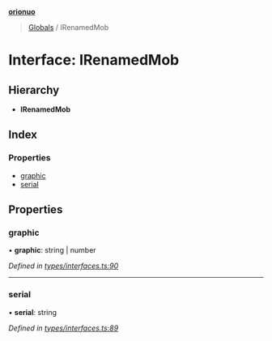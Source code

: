**[orionuo](../README.md)**

> [Globals](../globals.md) / IRenamedMob

# Interface: IRenamedMob

## Hierarchy

* **IRenamedMob**

## Index

### Properties

* [graphic](irenamedmob.md#graphic)
* [serial](irenamedmob.md#serial)

## Properties

### graphic

•  **graphic**: string \| number

*Defined in [types/interfaces.ts:90](https://github.com/msviha/orionuo/blob/e41bac5/src/types/interfaces.ts#L90)*

___

### serial

•  **serial**: string

*Defined in [types/interfaces.ts:89](https://github.com/msviha/orionuo/blob/e41bac5/src/types/interfaces.ts#L89)*
